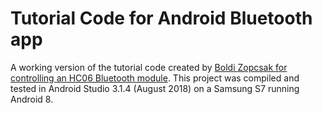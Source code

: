 # Tutorial Code for Android Bluetooth app
A working version of the tutorial code created by [Boldi Zopcsak for controlling an HC06 Bluetooth module](https://github.com/BoldizsarZopcsak/Android-Studio-code).
This project was compiled and tested in Android Studio 3.1.4 (August 2018) on a Samsung S7 running Android 8.
